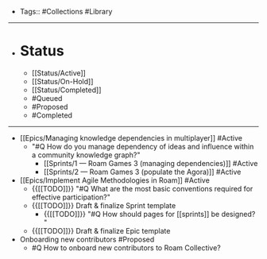 - Tags:: #Collections #Library
- ---
- # Status
    - [[Status/Active]]
    - [[Status/On-Hold]]
    - [[Status/Completed]]
    - #Queued
    - #Proposed
    - #Completed
- ---
- [[Epics/Managing knowledge dependencies in multiplayer]] #Active
    - "#Q How do you manage dependency of ideas and influence within a community knowledge graph?"
        - [[Sprints/1 — Roam Games 3 (managing dependencies)]] #Active
        - [[Sprints/2 — Roam Games 3 (populate the Agora)]] #Active
- [[Epics/Implement Agile Methodologies in Roam]] #Active
    - {{[[TODO]]}} "#Q What are the most basic conventions required for effective participation?"
    - {{[[TODO]]}} Draft & finalize Sprint template
        - {{[[TODO]]}} "#Q How should pages for [[sprints]] be designed? "
    - {{[[TODO]]}} Draft & finalize Epic template
- Onboarding new contributors #Proposed
    - #Q How to onboard new contributors to Roam Collective?
